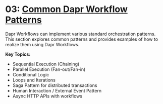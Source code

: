 # 03: [Common Dapr Workflow Patterns](https://docs.dapr.io/developing-applications/building-blocks/workflow/workflow-patterns/)

Dapr Workflows can implement various standard orchestration patterns. This section explores common patterns and provides examples of how to realize them using Dapr Workflows.

**Key Topics:**
*   Sequential Execution (Chaining)
*   Parallel Execution (Fan-out/Fan-in)
*   Conditional Logic
*   Loops and Iterations
*   Saga Pattern for distributed transactions
*   Human Interaction / External Event Pattern
*   Async HTTP APIs with workflows